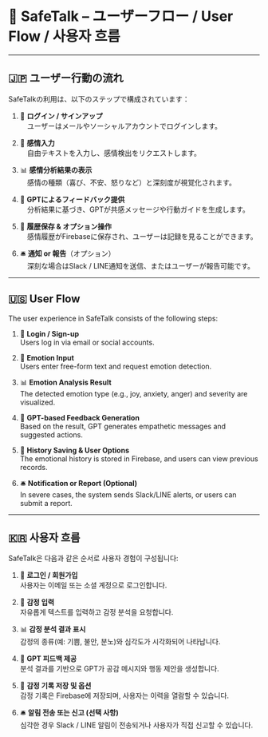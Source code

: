 # 🔄 SafeTalk – ユーザーフロー / User Flow / 사용자 흐름

---

## 🇯🇵 ユーザー行動の流れ

SafeTalkの利用は、以下のステップで構成されています：

1. 🔐 **ログイン / サインアップ**  
　ユーザーはメールやソーシャルアカウントでログインします。

2. 💬 **感情入力**  
　自由テキストを入力し、感情検出をリクエストします。

3. 📊 **感情分析結果の表示**  
　感情の種類（喜び、不安、怒りなど）と深刻度が視覚化されます。

4. 🤖 **GPTによるフィードバック提供**  
　分析結果に基づき、GPTが共感メッセージや行動ガイドを生成します。

5. 📁 **履歴保存 & オプション操作**  
　感情履歴がFirebaseに保存され、ユーザーは記録を見ることができます。

6. 🛎️ **通知 or 報告**（オプション）  
　深刻な場合はSlack / LINE通知を送信、またはユーザーが報告可能です。

---

## 🇺🇸 User Flow

The user experience in SafeTalk consists of the following steps:

1. 🔐 **Login / Sign-up**  
   Users log in via email or social accounts.

2. 💬 **Emotion Input**  
   Users enter free-form text and request emotion detection.

3. 📊 **Emotion Analysis Result**  
   The detected emotion type (e.g., joy, anxiety, anger) and severity are visualized.

4. 🤖 **GPT-based Feedback Generation**  
   Based on the result, GPT generates empathetic messages and suggested actions.

5. 📁 **History Saving & User Options**  
   The emotional history is stored in Firebase, and users can view previous records.

6. 🛎️ **Notification or Report (Optional)**  
   In severe cases, the system sends Slack/LINE alerts, or users can submit a report.

---

## 🇰🇷 사용자 흐름

SafeTalk은 다음과 같은 순서로 사용자 경험이 구성됩니다:

1. 🔐 **로그인 / 회원가입**  
   사용자는 이메일 또는 소셜 계정으로 로그인합니다.

2. 💬 **감정 입력**  
   자유롭게 텍스트를 입력하고 감정 분석을 요청합니다.

3. 📊 **감정 분석 결과 표시**  
   감정의 종류(예: 기쁨, 불안, 분노)와 심각도가 시각화되어 나타납니다.

4. 🤖 **GPT 피드백 제공**  
   분석 결과를 기반으로 GPT가 공감 메시지와 행동 제안을 생성합니다.

5. 📁 **감정 기록 저장 및 옵션**  
   감정 기록은 Firebase에 저장되며, 사용자는 이력을 열람할 수 있습니다.

6. 🛎️ **알림 전송 또는 신고 (선택 사항)**  
   심각한 경우 Slack / LINE 알림이 전송되거나 사용자가 직접 신고할 수 있습니다.